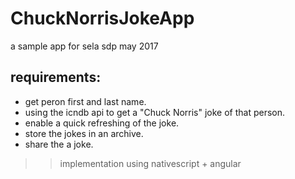 # ChuckNorrisJokeApp
a sample app for sela sdp may 2017


## requirements:
* get peron first and last name.
* using the icndb api to get a "Chuck Norris" joke of that person.
* enable a quick refreshing of the joke.
* store the jokes in an archive.
* share the a joke.
>> implementation using nativescript + angular
